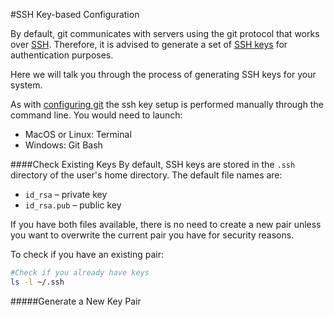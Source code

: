 #SSH Key-based Configuration

By default, git communicates with servers using the git protocol that works over [SSH](http://en.wikipedia.org/wiki/Secure_Shell). Therefore, it is advised to generate a set of [SSH keys](http://en.wikipedia.org/wiki/Secure_Shell#Key_management) for authentication purposes.

Here we will talk you through the process of generating SSH keys for your system.

As with [configuring git](git-config.md) the ssh key setup is performed manually through the command line. You would need to launch:

  + MacOS or Linux: Terminal
  + Windows: Git Bash

####Check Existing Keys
By default, SSH keys are stored in the `.ssh` directory of the user's home directory. The default file names are:
  + `id_rsa` &ndash; private key
  + `id_rsa.pub` &ndash; public key

If you have both files available, there is no need to create a new pair unless you want to overwrite the current pair you have for security reasons.

To check if you have an existing pair:
```bash
#Check if you already have keys
ls -l ~/.ssh
```

#####Generate a New Key Pair

